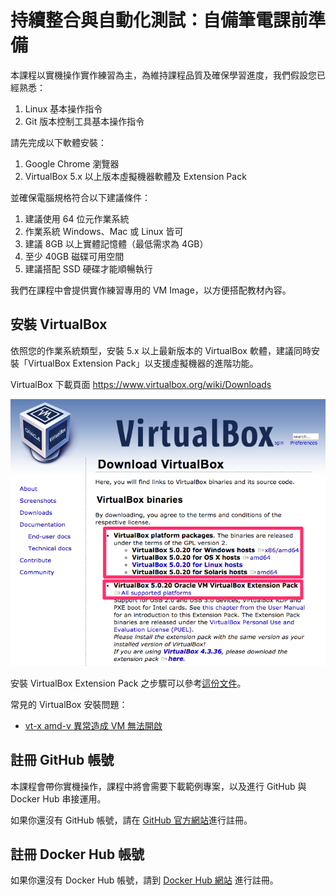 # 持續整合與自動化測試：自備筆電課前準備

本課程以實機操作實作練習為主，為維持課程品質及確保學習進度，我們假設您已經熟悉：

1. Linux 基本操作指令
2. Git 版本控制工具基本操作指令

請先完成以下軟體安裝：

1. Google Chrome 瀏覽器
2. VirtualBox 5.x 以上版本虛擬機器軟體及 Extension Pack

並確保電腦規格符合以下建議條件：

1. 建議使用 64 位元作業系統
2. 作業系統 Windows、Mac 或 Linux 皆可
3. 建議 8GB 以上實體記憶體（最低需求為 4GB）
4. 至少 40GB 磁碟可用空間
5. 建議搭配 SSD 硬碟才能順暢執行

我們在課程中會提供實作練習專用的 VM Image，以方便搭配教材內容。

<!--
4. [使用 AgileWorks 平台及下載上課用 VM 映像檔](AgileWorks.md)
-->

## 安裝 VirtualBox

依照您的作業系統類型，安裝 5.x 以上最新版本的 VirtualBox 軟體，建議同時安裝「VirtualBox Extension Pack」以支援虛擬機器的進階功能。

VirtualBox 下載頁面 https://www.virtualbox.org/wiki/Downloads

![下載必要的 VirtualBox 安裝檔案](download-virtualbox.png)

安裝 VirtualBox Extension Pack 之步驟可以參考[這份文件](http://www.arthurtoday.com/2011/01/oracle-vm-virtualbox-40-extension-pack_14.html)。

常見的 VirtualBox 安裝問題：

- [vt-x amd-v 異常造成 VM 無法開啟](docker/troubleshooting/vt_x_amd_v_error/README.md)

## 註冊 GitHub 帳號

本課程會帶你實機操作，課程中將會需要下載範例專案，以及進行 GitHub 與 Docker Hub 串接運用。

如果你還沒有 GitHub 帳號，請在 [GitHub 官方網站](https://github.com/)進行註冊。

## 註冊 Docker Hub 帳號

如果你還沒有 Docker Hub 帳號，請到 [Docker Hub 網站](https://hub.docker.com/account/signup/) 進行註冊。
